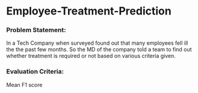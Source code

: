 # Employee-Treatment-Prediction

### Problem Statement:
In a Tech Company when surveyed found out that many employees fell ill the the past few months. So the MD of the company told a team to find out whether treatment is required or not based on various criteria given.

### Evaluation Criteria:
Mean F1 score
